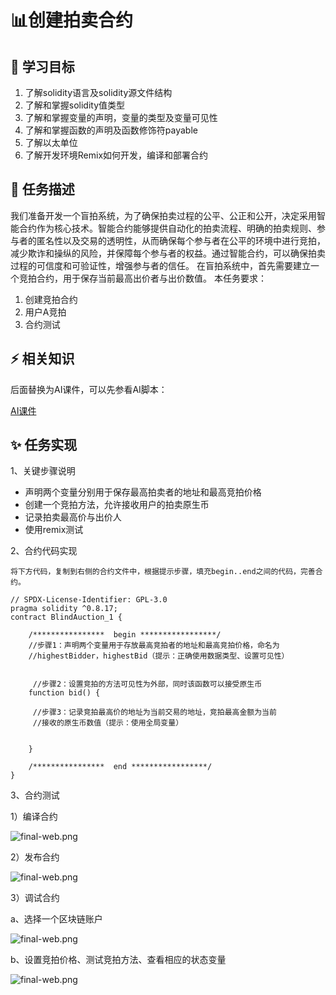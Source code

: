 # 📊创建拍卖合约

## **🚧 学习目标**

1. 了解solidity语言及solidity源文件结构
2. 了解和掌握solidity值类型
3. 了解和掌握变量的声明，变量的类型及变量可见性
4. 了解和掌握函数的声明及函数修饰符payable
5. 了解以太单位
6. 了解开发环境Remix如何开发，编译和部署合约

## **💚 任务描述**

我们准备开发一个盲拍系统，为了确保拍卖过程的公平、公正和公开，决定采用智能合约作为核心技术。智能合约能够提供自动化的拍卖流程、明确的拍卖规则、参与者的匿名性以及交易的透明性，从而确保每个参与者在公平的环境中进行竞拍，减少欺诈和操纵的风险，并保障每个参与者的权益。通过智能合约，可以确保拍卖过程的可信度和可验证性，增强参与者的信任。
 在盲拍系统中，首先需要建立一个竞拍合约，用于保存当前最高出价者与出价数值。
本任务要求：

1. 创建竞拍合约
2. 用户A竞拍
3. 合约测试

## **⚡ 相关知识**

 后面替换为AI课件，可以先参看AI脚本：

<a href="https://docs.qq.com/sheet/DUUhnakNjSkZWWkt0?tab=ji2ydj" target="_blank">AI课件</a>

## **✨ 任务实现**

1、关键步骤说明

* 声明两个变量分别用于保存最高拍卖者的地址和最高竞拍价格
* 创建一个竞拍方法，允许接收用户的拍卖原生币
* 记录拍卖最高价与出价人
* 使用remix测试

2、合约代码实现

    将下方代码，复制到右侧的合约文件中，根据提示步骤，填充begin..end之间的代码，完善合约。

```solidity
// SPDX-License-Identifier: GPL-3.0
pragma solidity ^0.8.17;
contract BlindAuction_1 {   

    /****************  begin *****************/
    //步骤1：声明两个变量用于存放最高竞拍者的地址和最高竞拍价格，命名为
    //highestBidder，highestBid（提示：正确使用数据类型、设置可见性）
   

     //步骤2：设置竞拍的方法可见性为外部，同时该函数可以接受原生币  
    function bid() {

     //步骤3：记录竞拍最高价的地址为当前交易的地址，竞拍最高金额为当前
     //接收的原生币数值（提示：使用全局变量）


    }

    /****************  end *****************/
} 
```

3、合约测试

1）编译合约

![final-web.png](https://i.postimg.cc/g0n4jmRm/1.png)

2）发布合约

![final-web.png](https://i.postimg.cc/TYb6LvVj/2.png)

3）调试合约

a、选择一个区块链账户

![final-web.png](https://i.postimg.cc/8C6KwTCw/3.png)

b、设置竞拍价格、测试竞拍方法、查看相应的状态变量

![final-web.png](https://i.postimg.cc/4Np6xw3L/4.png)
